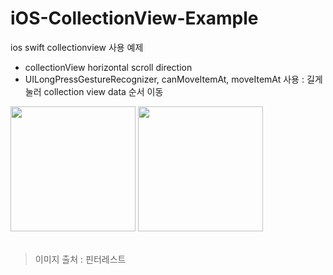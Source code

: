 # iOS-CollectionView-Example
ios swift collectionview 사용 예제

- collectionView horizontal scroll direction   
- UILongPressGestureRecognizer, canMoveItemAt, moveItemAt 사용 : 길게 눌러 collection view data 순서 이동

<div>
<img src="https://user-images.githubusercontent.com/41771874/109388322-b4556180-7949-11eb-83ba-452ecac1d389.gif" width=200>&nbsp<img src="https://user-images.githubusercontent.com/41771874/109388676-ecf63a80-794b-11eb-8f4b-b8be28726173.gif" width=200>
</div>         

<br/>
    
> 이미지 출처 : 핀터레스트
